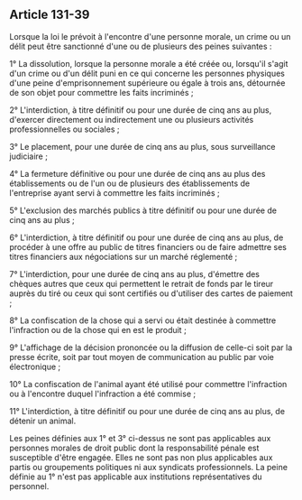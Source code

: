 Article 131-39
----
Lorsque la loi le prévoit à l'encontre d'une personne morale, un crime ou un
délit peut être sanctionné d'une ou de plusieurs des peines suivantes :

1° La dissolution, lorsque la personne morale a été créée ou, lorsqu'il s'agit
d'un crime ou d'un délit puni en ce qui concerne les personnes physiques d'une
peine d'emprisonnement supérieure ou égale à trois ans, détournée de son objet
pour commettre les faits incriminés ;

2° L'interdiction, à titre définitif ou pour une durée de cinq ans au plus,
d'exercer directement ou indirectement une ou plusieurs activités
professionnelles ou sociales ;

3° Le placement, pour une durée de cinq ans au plus, sous surveillance
judiciaire ;

4° La fermeture définitive ou pour une durée de cinq ans au plus des
établissements ou de l'un ou de plusieurs des établissements de l'entreprise
ayant servi à commettre les faits incriminés ;

5° L'exclusion des marchés publics à titre définitif ou pour une durée de cinq
ans au plus ;

6° L'interdiction, à titre définitif ou pour une durée de cinq ans au plus, de
procéder à une offre au public de titres financiers ou de faire admettre ses
titres financiers aux négociations sur un marché réglementé ;

7° L'interdiction, pour une durée de cinq ans au plus, d'émettre des chèques
autres que ceux qui permettent le retrait de fonds par le tireur auprès du tiré
ou ceux qui sont certifiés ou d'utiliser des cartes de paiement ;

8° La confiscation de la chose qui a servi ou était destinée à commettre
l'infraction ou de la chose qui en est le produit ;

9° L'affichage de la décision prononcée ou la diffusion de celle-ci soit par la
presse écrite, soit par tout moyen de communication au public par voie
électronique ;

10° La confiscation de l'animal ayant été utilisé pour commettre l'infraction ou
à l'encontre duquel l'infraction a été commise ;

11° L'interdiction, à titre définitif ou pour une durée de cinq ans au plus, de
détenir un animal.

Les peines définies aux 1° et 3° ci-dessus ne sont pas applicables aux personnes
morales de droit public dont la responsabilité pénale est susceptible d'être
engagée. Elles ne sont pas non plus applicables aux partis ou groupements
politiques ni aux syndicats professionnels. La peine définie au 1° n'est pas
applicable aux institutions représentatives du personnel.

